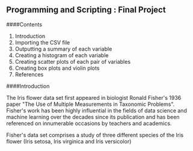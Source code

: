 ## Programming and Scripting : Final Project

####Contents

1.	Introduction
2.	Importing the CSV file
3.	Outputting a summary of each variable
4.	Creating a histogram of each variable
5.	Creating scatter plots of each pair of variables
6.	Creating box plots and violin plots
7.	References

####Introduction

The Iris flower data set first appeared in biologist Ronald Fisher's 1936 paper "The Use of Multiple Measurements in Taxonomic Problems".  
Fisher's work has been highly influential in the fields of data science and machine learning over the decades since its publication and
has been referenced on innumerable occasions by teachers and academics.

Fisher's data set comprises a study of three different species of the Iris flower (Iris setosa, Iris virginica and Iris versicolor)
